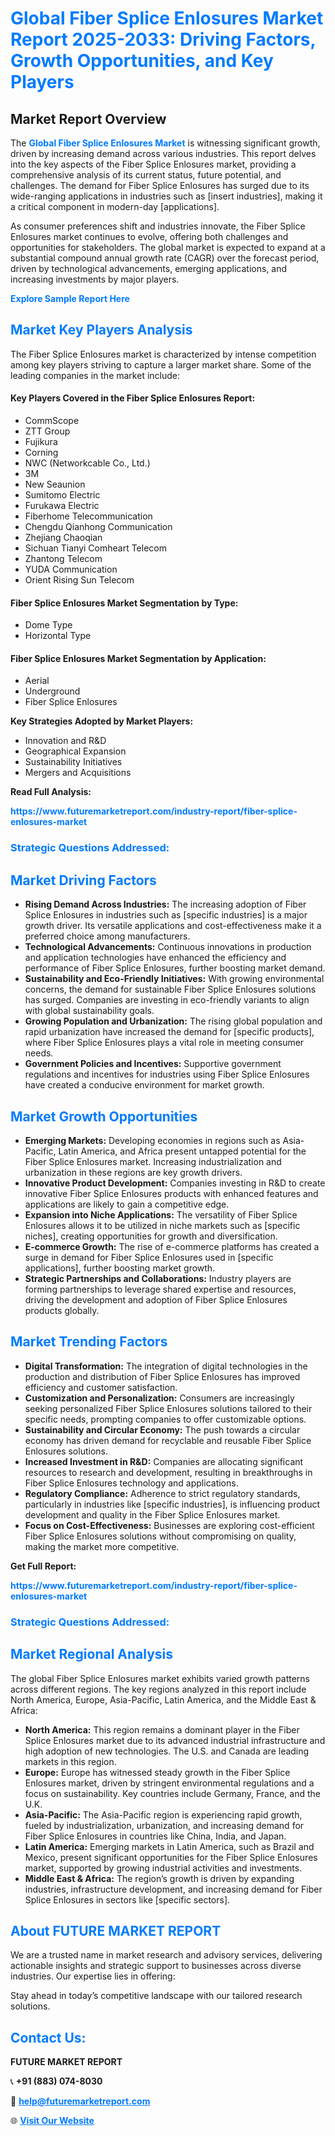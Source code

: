 <h1 style="color: #007BFF;">Global Fiber Splice Enlosures Market Report 2025-2033: Driving Factors, Growth Opportunities, and Key Players</h1>

<section id="overview">
<h2>Market Report Overview</h2>
<p>The <a href="https://www.futuremarketreport.com/industry-report/fiber-splice-enlosures-market" style="color: #007BFF; text-decoration: none;"><strong>Global Fiber Splice Enlosures Market</strong></a> is witnessing significant growth, driven by increasing demand across various industries. This report delves into the key aspects of the Fiber Splice Enlosures market, providing a comprehensive analysis of its current status, future potential, and challenges. The demand for Fiber Splice Enlosures has surged due to its wide-ranging applications in industries such as [insert industries], making it a critical component in modern-day [applications].</p>
<p>As consumer preferences shift and industries innovate, the Fiber Splice Enlosures market continues to evolve, offering both challenges and opportunities for stakeholders. The global market is expected to expand at a substantial compound annual growth rate (CAGR) over the forecast period, driven by technological advancements, emerging applications, and increasing investments by major players.</p>
</section>

<section id="overview">
<p><a href="https://www.futuremarketreport.com/request-sample/reportId=124240" style="color: #007BFF; text-decoration: none;"><strong>Explore Sample Report Here</strong></a></p>
</section>

<section id="key-players">
<h2 style="color: #007BFF;">Market Key Players Analysis</h2>
<p>The Fiber Splice Enlosures market is characterized by intense competition among key players striving to capture a larger market share. Some of the leading companies in the market include:</p>
<h4>Key Players Covered in the Fiber Splice Enlosures Report:</h4>
<ul><li>CommScope</li><li>ZTT Group</li><li>Fujikura</li><li>Corning</li><li>NWC (Networkcable Co., Ltd.)</li><li>3M</li><li>New Seaunion</li><li>Sumitomo Electric</li><li>Furukawa Electric</li><li>Fiberhome Telecommunication</li><li>Chengdu Qianhong Communication</li><li>Zhejiang Chaoqian</li><li>Sichuan Tianyi Comheart Telecom</li><li>Zhantong Telecom</li><li>YUDA Communication</li><li>Orient Rising Sun Telecom</li></ul>
<h4>Fiber Splice Enlosures Market Segmentation by Type:</h4>
<ul><li>Dome Type</li><li>Horizontal Type</li></ul>

<h4>Fiber Splice Enlosures Market Segmentation by Application:</h4>
<ul><li>Aerial</li><li>Underground</li><li>Fiber Splice Enlosures</li></ul>
<p><strong>Key Strategies Adopted by Market Players:</strong></p>
<ul>
<li>Innovation and R&D</li>
<li>Geographical Expansion</li>
<li>Sustainability Initiatives</li>
<li>Mergers and Acquisitions</li>
</ul>
</section>

<section>
<p><strong>Read Full Analysis: </strong></p><a href="https://www.futuremarketreport.com/industry-report/fiber-splice-enlosures-market" style="color: #007BFF; text-decoration: none;"><strong>https://www.futuremarketreport.com/industry-report/fiber-splice-enlosures-market</strong></a>
<h3 style="color: #007BFF;">Strategic Questions Addressed:</h3>
</section>

<section id="driving-factors">
<h2 style="color: #007BFF;">Market Driving Factors</h2>
<ul>
<li><strong>Rising Demand Across Industries:</strong> The increasing adoption of Fiber Splice Enlosures in industries such as [specific industries] is a major growth driver. Its versatile applications and cost-effectiveness make it a preferred choice among manufacturers.</li>
<li><strong>Technological Advancements:</strong> Continuous innovations in production and application technologies have enhanced the efficiency and performance of Fiber Splice Enlosures, further boosting market demand.</li>
<li><strong>Sustainability and Eco-Friendly Initiatives:</strong> With growing environmental concerns, the demand for sustainable Fiber Splice Enlosures solutions has surged. Companies are investing in eco-friendly variants to align with global sustainability goals.</li>
<li><strong>Growing Population and Urbanization:</strong> The rising global population and rapid urbanization have increased the demand for [specific products], where Fiber Splice Enlosures plays a vital role in meeting consumer needs.</li>
<li><strong>Government Policies and Incentives:</strong> Supportive government regulations and incentives for industries using Fiber Splice Enlosures have created a conducive environment for market growth.</li>
</ul>
</section>

<section id="growth-opportunities">
<h2 style="color: #007BFF;">Market Growth Opportunities</h2>
<ul>
<li><strong>Emerging Markets:</strong> Developing economies in regions such as Asia-Pacific, Latin America, and Africa present untapped potential for the Fiber Splice Enlosures market. Increasing industrialization and urbanization in these regions are key growth drivers.</li>
<li><strong>Innovative Product Development:</strong> Companies investing in R&D to create innovative Fiber Splice Enlosures products with enhanced features and applications are likely to gain a competitive edge.</li>
<li><strong>Expansion into Niche Applications:</strong> The versatility of Fiber Splice Enlosures allows it to be utilized in niche markets such as [specific niches], creating opportunities for growth and diversification.</li>
<li><strong>E-commerce Growth:</strong> The rise of e-commerce platforms has created a surge in demand for Fiber Splice Enlosures used in [specific applications], further boosting market growth.</li>
<li><strong>Strategic Partnerships and Collaborations:</strong> Industry players are forming partnerships to leverage shared expertise and resources, driving the development and adoption of Fiber Splice Enlosures products globally.</li>
</ul>
</section>

<section id="trending-factors">
<h2 style="color: #007BFF;">Market Trending Factors</h2>
<ul>
<li><strong>Digital Transformation:</strong> The integration of digital technologies in the production and distribution of Fiber Splice Enlosures has improved efficiency and customer satisfaction.</li>
<li><strong>Customization and Personalization:</strong> Consumers are increasingly seeking personalized Fiber Splice Enlosures solutions tailored to their specific needs, prompting companies to offer customizable options.</li>
<li><strong>Sustainability and Circular Economy:</strong> The push towards a circular economy has driven demand for recyclable and reusable Fiber Splice Enlosures solutions.</li>
<li><strong>Increased Investment in R&D:</strong> Companies are allocating significant resources to research and development, resulting in breakthroughs in Fiber Splice Enlosures technology and applications.</li>
<li><strong>Regulatory Compliance:</strong> Adherence to strict regulatory standards, particularly in industries like [specific industries], is influencing product development and quality in the Fiber Splice Enlosures market.</li>
<li><strong>Focus on Cost-Effectiveness:</strong> Businesses are exploring cost-efficient Fiber Splice Enlosures solutions without compromising on quality, making the market more competitive.</li>
</ul>
</section>

<section>
<p><strong>Get Full Report: </strong></p><a href="https://www.futuremarketreport.com/industry-report/fiber-splice-enlosures-market" style="color: #007BFF; text-decoration: none;"><strong>https://www.futuremarketreport.com/industry-report/fiber-splice-enlosures-market</strong></a>
<h3 style="color: #007BFF;">Strategic Questions Addressed:</h3>
</section>


<section id="regional-analysis">
<h2 style="color: #007BFF;">Market Regional Analysis</h2>
<p>The global Fiber Splice Enlosures market exhibits varied growth patterns across different regions. The key regions analyzed in this report include North America, Europe, Asia-Pacific, Latin America, and the Middle East & Africa:</p>
<ul>
<li><strong>North America:</strong> This region remains a dominant player in the Fiber Splice Enlosures market due to its advanced industrial infrastructure and high adoption of new technologies. The U.S. and Canada are leading markets in this region.</li>
<li><strong>Europe:</strong> Europe has witnessed steady growth in the Fiber Splice Enlosures market, driven by stringent environmental regulations and a focus on sustainability. Key countries include Germany, France, and the U.K.</li>
<li><strong>Asia-Pacific:</strong> The Asia-Pacific region is experiencing rapid growth, fueled by industrialization, urbanization, and increasing demand for Fiber Splice Enlosures in countries like China, India, and Japan.</li>
<li><strong>Latin America:</strong> Emerging markets in Latin America, such as Brazil and Mexico, present significant opportunities for the Fiber Splice Enlosures market, supported by growing industrial activities and investments.</li>
<li><strong>Middle East & Africa:</strong> The region’s growth is driven by expanding industries, infrastructure development, and increasing demand for Fiber Splice Enlosures in sectors like [specific sectors].</li>
</ul>
</section>

<footer>
<h2 style="color: #007BFF;">About FUTURE MARKET REPORT</h2>
<p>We are a trusted name in market research and advisory services, delivering actionable insights and strategic support to businesses across diverse industries. Our expertise lies in offering:</p>

<p>Stay ahead in today’s competitive landscape with our tailored research solutions.</p>

<h2 style="color: #007BFF;">Contact Us:</h2>
<p><strong>FUTURE MARKET REPORT</strong></p>
<p>📞 <strong>+91 (883) 074-8030</strong></p>
<p>📧 <strong><a href="mailto:help@futuremarketreport.com" style="color: #007BFF;">help@futuremarketreport.com</a></strong></p>
<p>🌐 <strong><a href="https://www.futuremarketreport.com/" style="color: #007BFF;">Visit Our Website</a></strong></p>
</footer>